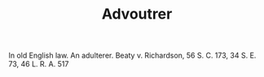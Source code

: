 ---
title: Advoutrer
permalink: "/definitions/advoutrer.html"
body: In old English law. An adulterer. Beaty v. Richardson, 56 S. C. 173, 34 S. E.
  73, 46 L. R. A. 517
published_at: '2018-07-07'
layout: post
---